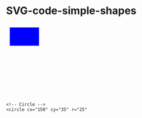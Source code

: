 # SVG-code-simple-shapes
<!DOCTYPE html>
<html lang="en">
<head>
    <meta charset="UTF-8">
    <meta name="viewport" content="width=device-width, initial-scale=1.0">
    <title>SVG Geometric Shapes</title>
</head>
<body>

<svg width="200" height="200" xmlns="http://www.w3.org/2000/svg">
    <!-- Rectangle -->
    <rect x="10" y="10" width="80" height="50" fill="blue" />

    <!-- Circle -->
    <circle cx="150" cy="35" r="25"
